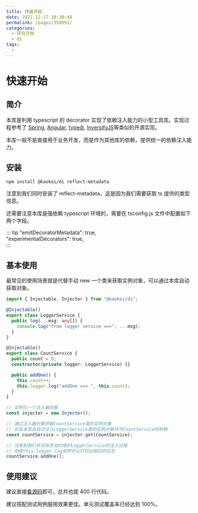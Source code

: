 ```yaml
---
title: 快速开始
date: 2021-12-17 10:30:44
permalink: /pages/358991/
categories:
  - 项目文档
  - di
tags:
  -
---
```


# 快速开始

## 简介

本库是利用 typescript 的 decorator 实现了依赖注入能力的小型工具库。实现过程参考了 [Spring](https://spring.io/), [Angular](https://angular.io/), [typedi](https://github.com/typestack/typedi), [InversifyJS](https://github.com/inversify/InversifyJS)等类似的开源实现。

本库一般不是直接用于业务开发，而是作为其他库的依赖，提供统一的依赖注入能力。

## 安装

```sh
npm install @kaokei/di reflect-metadata
```

注意到我们同时安装了 reflect-metadata，这是因为我们需要获取 ts 提供的类型信息。

还需要注意本库是强依赖 typescript 环境的，需要在 tsconfig.js 文件中配置如下两个字段。

::: tip
"emitDecoratorMetadata": true,  
"experimentalDecorators": true,  
:::

## 基本使用

最常见的使用场景就是代替手动 new 一个类来获取实例对象，可以通过本库自动获取对象。

```ts
import { Injectable, Injector } from "@kaokei/di";

@Injectable()
export class LoggerService {
  public log(...msg: any[]) {
    console.log("from logger service ==>", ...msg);
  }
}

@Injectable()
export class CountService {
  public count = 0;
  constructor(private logger: LoggerService) {}

  public addOne() {
    this.count++;
    this.logger.log("addOne ==> ", this.count);
  }
}

// 实例化一个注入器对象
const injector = new Injector();

// 通过注入器对象获取CountService类的实例对象
// 并且本库会自动注入LoggerService类的实例对象作为CountService的依赖
const countService = injector.get(CountService);

// 注意到我们并没有手动的维护LoggerService的注入过程
// 但是this.logger.log依然可以打印出相应的日志
countService.addOne();
```

## 使用建议

建议直接[看源码](https://github.com/kaokei/di)即可，总共也就 400 行代码。

建议搭配测试用例服用效果更佳。单元测试覆盖率已经达到 100%。
